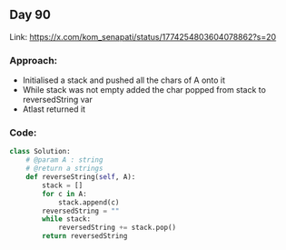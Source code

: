 ## Day 90

Link: https://x.com/kom_senapati/status/1774254803604078862?s=20

### Approach:

- Initialised a stack and pushed all the chars of A onto it
- While stack was not empty added the char popped from stack to reversedString var
- Atlast returned it

### Code:

```py
class Solution:
	# @param A : string
	# @return a strings
	def reverseString(self, A):
		stack = []
		for c in A:
			stack.append(c)
		reversedString = ""
		while stack:
			reversedString += stack.pop()
		return reversedString
```